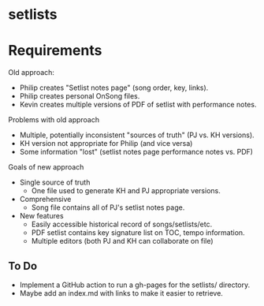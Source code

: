 # setlists

# Requirements

Old approach:
* Philip creates "Setlist notes page" (song order, key, links).
* Philip creates personal OnSong files.
* Kevin creates multiple versions of PDF of setlist with performance notes.

Problems with old approach
* Multiple, potentially inconsistent "sources of truth" (PJ vs. KH versions).
* KH version not appropriate for Philip (and vice versa)
* Some information "lost" (setlist notes page performance notes vs. PDF)

Goals of new approach
* Single source of truth
  * One file used to generate KH and PJ appropriate versions.
* Comprehensive 
  * Song file contains all of PJ's setlist notes page.
* New features
  * Easily accessible historical record of songs/setlists/etc.
  * PDF setlist contains key signature list on TOC, tempo information.
  * Multiple editors (both PJ and KH can collaborate on file) 


## To Do
* Implement a GitHub action to run a gh-pages for the setlists/ directory.
* Maybe add an index.md with links to make it easier to retrieve.
